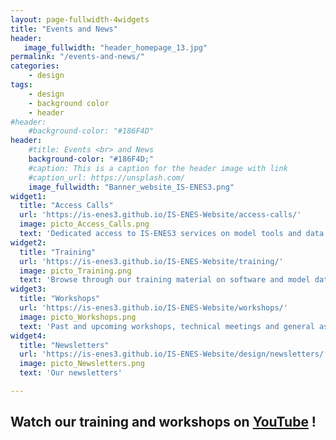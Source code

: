 ```yaml
---
layout: page-fullwidth-4widgets
title: "Events and News"
header:
   image_fullwidth: "header_homepage_13.jpg"
permalink: "/events-and-news/"
categories:
    - design
tags:
    - design
    - background color
    - header
#header:
    #background-color: "#186F4D"
header:
    #title: Events <br> and News
    background-color: "#186F4D;"
    #caption: This is a caption for the header image with link
    #caption_url: https://unsplash.com/
    image_fullwidth: "Banner_website_IS-ENES3.png"
widget1:
  title: "Access Calls"
  url: 'https://is-enes3.github.io/IS-ENES-Website/access-calls/'
  image: picto_Access_Calls.png
  text: 'Dedicated access to IS-ENES3 services on model tools and data analytics service'
widget2:
  title: "Training"
  url: 'https://is-enes3.github.io/IS-ENES-Website/training/'
  image: picto_Training.png
  text: 'Browse through our training material on software and model data'
widget3:
  title: "Workshops"
  url: 'https://is-enes3.github.io/IS-ENES-Website/workshops/'
  image: picto_Workshops.png
  text: 'Past and upcoming workshops, technical meetings and general assemblies'
widget4:
  title: "Newsletters"
  url: 'https://is-enes3.github.io/IS-ENES-Website/design/newsletters/'
  image: picto_Newsletters.png
  text: 'Our newsletters'

---
```


## Watch our training and workshops on [YouTube](https://is-enes3.github.io/IS-ENES-Website/lectures-tutorials-webinars/) !
